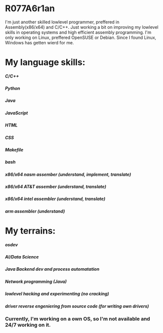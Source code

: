 # R077A6r1an

I'm just another skilled lowlevel programmer, preffered in Assembly(x86/x64) and C/C++.
Just working a bit on improving my lowlevel skills in operating systems and high efficient assembly programming.
I'm only working on Linux, preffered OpenSUSE or Debian. Since I found Linux, Windows has getten wierd for me.

# My language skills:

##### C/C++
##### Python
##### Java
##### JavaScript
##### HTML
##### CSS
##### Makefile
##### bash
##### x86/x64 nasm assember (understand, implement, translate)
##### x86/x64 AT&T assember (understand, translate)
##### x86/x64 intel assembler (understand, translate)
##### arm assembler (understand)

# My terrains:

##### osdev
##### AI/Data Science
##### Java Backend dev and process automatation
##### Network programming (Java)
##### lowlevel hacking and experimenting (no cracking)
##### driver reverse engeniering from source code (for writing own drivers)


### Currently, I'm working on a own OS, so I'm not available and 24/7 working on it.
